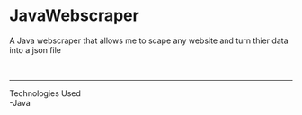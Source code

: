 # JavaWebscraper

A Java webscraper that allows me to scape any website and turn thier data into a json file

<br/>
<hr/>
Technologies Used
<br/>
-Java
